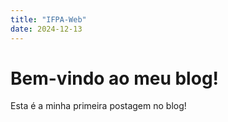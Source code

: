 ```yaml
---
title: "IFPA-Web"
date: 2024-12-13
---
```


# Bem-vindo ao meu blog!

Esta é a minha primeira postagem no blog!
